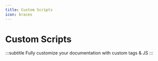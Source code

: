 ```yaml
---
title: Custom Scripts
icon: braces
---
```


# Custom Scripts
:::subtitle
Fully customize your documentation with custom tags & JS
:::
